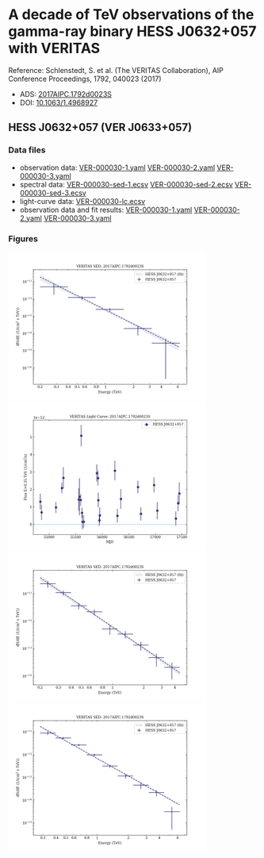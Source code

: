 # A decade of TeV observations of the gamma-ray binary HESS J0632+057 with VERITAS

Reference:
Schlenstedt, S. et al. (The VERITAS Collaboration), AIP Conference Proceedings, 1792, 040023 (2017)

- ADS: [2017AIPC.1792d0023S](http://adsabs.harvard.edu/abs/2017AIPC.1792d0023S)
- DOI: [10.1063/1.4968927](https://doi.org/10.1063/1.4968927)

## HESS J0632+057 (VER J0633+057)
### Data files

- observation data: [VER-000030-1.yaml](VER-000030-1.yaml)  [VER-000030-2.yaml](VER-000030-2.yaml)  [VER-000030-3.yaml](VER-000030-3.yaml)  
- spectral data: [VER-000030-sed-1.ecsv](VER-000030-sed-1.ecsv)  [VER-000030-sed-2.ecsv](VER-000030-sed-2.ecsv)  [VER-000030-sed-3.ecsv](VER-000030-sed-3.ecsv)  
- light-curve data: [VER-000030-lc.ecsv](VER-000030-lc.ecsv)  
- observation data and fit results: [VER-000030-1.yaml](VER-000030-1.yaml)  [VER-000030-2.yaml](VER-000030-2.yaml)  [VER-000030-3.yaml](VER-000030-3.yaml)  


### Figures

<img src="figures/2017AIPC.1792d0023S-VER-30-3-sed.png" alt="drawing" width="400"/>
<img src="figures/2017AIPC.1792d0023S-VER-30-1-lc.png" alt="drawing" width="400"/>
<img src="figures/2017AIPC.1792d0023S-VER-30-2-sed.png" alt="drawing" width="400"/>
<img src="figures/2017AIPC.1792d0023S-VER-30-1-sed.png" alt="drawing" width="400"/>


